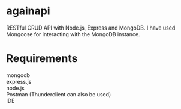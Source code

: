 # againapi

 RESTful CRUD API with Node.js, Express and MongoDB. I have used Mongoose for interacting with the MongoDB instance. 

# Requirements

mongodb <br>
express.js <br>
node.js <br>
Postman (Thunderclient can also be used) <br>
IDE <br>
